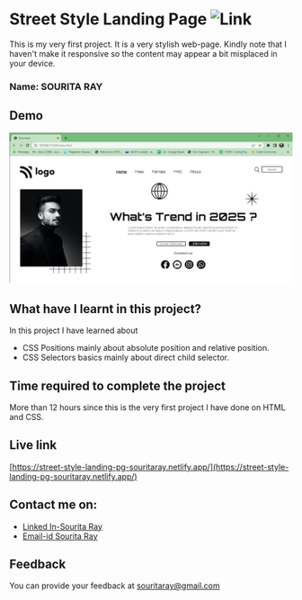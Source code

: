 
# Street Style Landing Page ![Link](https://img.shields.io/badge/Technology%20Used%3A-HTML%2FCSS-brightgreen)

This is my very first project. It is a very stylish web-page. Kindly note that I haven't make it responsive so the content may appear a bit misplaced in your device.

### Name: SOURITA RAY

## Demo

![outputimg](Output.png)


## What have I learnt in this project?

In this project I have learned about 
- CSS Positions mainly  about absolute position and relative position. 
- CSS Selectors basics mainly about direct child selector.

## Time required to complete the project

More than 12 hours since this is the very first project I have done on HTML and CSS.

## Live link
[https://street-style-landing-pg-souritaray.netlify.app/](https://street-style-landing-pg-souritaray.netlify.app/)


## Contact me on:

- [Linked In-Sourita Ray](www.linkedin.com/in/sourita-ray-89bab0212)
- [Email-id Sourita Ray](souritaray@gmail.com)

## Feedback

You can provide your feedback at souritaray@gmail.com






